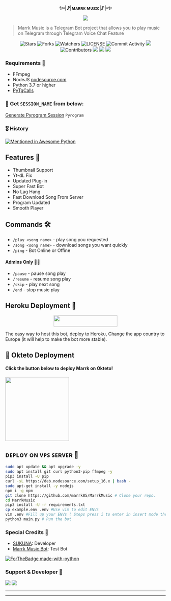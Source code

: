 <p align="center">
    <br><b> ✨•|♪|ᴍᴀʀʀᴋ ᴍᴜꜱɪᴄ|♪|•✨</b><br>
</p>
<p align="center"><a href="https://t.me/marrkmusic"><img src="https://te.legra.ph/file/a9680a42a4f508ce20c88.jpg"></a></p>

> Marrk Music is a Telegram Bot project that allows you to play music on Telegram through Telegram Voice Chat Feature</b><br>

<p align="center">
    <img src="https://img.shields.io/github/stars/marrk85/MarrkMusic?style=for-the-badge" alt="Stars">
    <img src="https://img.shields.io/github/forks/marrk85/MarrkMusic?style=for-the-badge" alt="Forks">
    <img src="https://img.shields.io/github/watchers/marrk85/MarrkMusic?style=for-the-badge" alt="Watchers">
    <img src="https://img.shields.io/github/license/marrk85/MarrkMusic?style=for-the-badge" alt="LICENSE">
    <img src="https://img.shields.io/github/commit-activity/w/marrk85/MarrkMusic?style=for-the-badge" alt="Commit Activity">
    <a href="https://github.com/marrk85/MarrkMusic/commits/marrk85"> <img src="https://img.shields.io/github/last-commit/marrk85/MarrkMusic?color=blue&logo=github&logoColor=green&style=for-the-badge" /></a>
    <img src="https://img.shields.io/github/contributors/marrk85/MarrkMusic?style=for-the-badge" alt="Contributors">
    <a href="https://github.com/marrk85/MarrkMusic/issues"> <img src="https://img.shields.io/github/issues/AnonymousBoy1025/FallenMusic?color=blueviolet&logo=github&logoColor=green&style=for-the-badge" /></a>
    <a href="https://github.com/marrk85/MarrkMusic"> <img src="https://img.shields.io/github/repo-size/AnonymousBoy1025/FallenMusic?color=orange&logo=github&logoColor=green&style=for-the-badge" /></a>
    <a href="https://pypi.org/project/Pyrogram/"> <img src="https://img.shields.io/pypi/v/pyrogram?color=yellow&label=pyrogram&logo=python&logoColor=green&style=for-the-badge" /></a>
</p>

<h3>Requirements 📝</h3>

- FFmpeg
- NodeJS [nodesource.com](https://nodesource.com/)
- Python 3.7 or higher
- [PyTgCalls](https://github.com/pytgcalls/pytgcalls)

### 🧪 Get `SESSION_NAME` from below:

[Generate Pyrogram Session](https://telegram.me/MarrkStringBot) ``Pyrogram``

### 🎖 History

[![Mentioned in Awesome Python](https://awesome.re/mentioned-badge.svg)](https://github.com/marrk85/MarrkMusic)

## Features 🔮

- Thumbnail Support
- Yt-dL Fix
- Updated Plug-in
- Super Fast Bot
- No Lag Hang
- Fast Download Song From Server
- Program Updated
- Smooth Player

## Commands 🛠

- `/play <song name>` - play song you requested
- `/song <song name>` - download songs you want quickly
- `/ping` - Bot Online or Offine

#### Admins Only 👷‍♂️
- `/pause` - pause song play
- `/resume` - resume song play
- `/skip` - play next song
- `/end` - stop music play

## Heroku Deployment 🚀

<p align="center"><a href="https://heroku.com/deploy?template=https://github.com/marrk50/MarrkMusic"> <img src="https://img.shields.io/badge/Deploy%20To%20Heroku-black?style=for-the-badge&logo=heroku" width="200" height="35.45"/></a></p>
The easy way to host this bot, deploy to Heroku, Change the app country to Europe (it will help to make the bot more stable).

## 🚀 Okteto Deployment

<h4>Click the button below to deploy Marrk on Okteto!</h4>
<a href="https://cloud.okteto.com/deploy?repository=https://github.com/marrk85/MarrkMusic"><img src="https://img.shields.io/badge/Deploy%20To%20Okteto-informational?style=for-the-badge&logo=Okteto" width="200""/></a>


## ᴅᴇᴘʟᴏʏ ᴏɴ ᴠᴘꜱ ꜱᴇʀᴠᴇʀ 📡

```sh
sudo apt update && apt upgrade -y
sudo apt install git curl python3-pip ffmpeg -y
pip3 install -U pip
curl -sL https://deb.nodesource.com/setup_16.x | bash -
sudo apt-get install -y nodejs
npm i -g npm
git clone https://github.com/marrk85/MarrkMusic # Clone your repo.
cd MarrkMusic
pip3 install -U -r requirements.txt
cp example.env .env #Use vim to edit ENVs
vim .env #Fill up your ENVs ( Steps press i to enter in insert mode then edit the file. Press Esc to exit the editing mode then type :wq! and press Enter key to save the file.)
python3 main.py # Run the bot
```

### Special Credits 💖
- [SUKUNA](https://github.com/marrk85): Developer
- [Marrk Music Bot](https://telegram.me/Marrk_music_bot): Test Bot

[![ForTheBadge made-with-python](http://ForTheBadge.com/images/badges/made-with-python.svg)](https://www.python.org/)

### Support & Developer 🎑
<a href="https://telegram.me/marrkmusic"><img src="https://img.shields.io/badge/Join-Support%20Group-blue.svg?style=for-the-badge&logo=Telegram"></a> <a href="https://telegram.me/anonymous_was_bot"><img src="https://img.shields.io/badge/%20Developer-blue.svg?style=for-the-badge&logo=Telegram"></a>

------------------------------------------------
-------------------------------------------------

